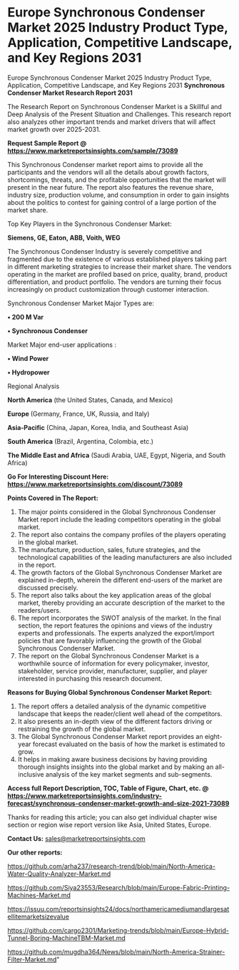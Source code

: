# Europe Synchronous Condenser Market 2025 Industry Product Type, Application, Competitive Landscape, and Key Regions 2031
Europe Synchronous Condenser Market 2025 Industry Product Type, Application, Competitive Landscape, and Key Regions 2031
<strong>Synchronous Condenser Market Research Report 2031</strong>

The Research Report on Synchronous Condenser Market is a Skillful and Deep Analysis of the Present Situation and Challenges. This research report also analyzes other important trends and market drivers that will affect market growth over 2025-2031.

<strong>Request Sample Report @ <a href=https://www.marketreportsinsights.com/sample/73089>https://www.marketreportsinsights.com/sample/73089</a></strong>

This Synchronous Condenser market report aims to provide all the participants and the vendors will all the details about growth factors, shortcomings, threats, and the profitable opportunities that the market will present in the near future. The report also features the revenue share, industry size, production volume, and consumption in order to gain insights about the politics to contest for gaining control of a large portion of the market share.

Top Key Players in the Synchronous Condenser Market:

<strong>Siemens, GE, Eaton, ABB, Voith, WEG</strong>

The Synchronous Condenser Industry is severely competitive and fragmented due to the existence of various established players taking part in different marketing strategies to increase their market share. The vendors operating in the market are profiled based on price, quality, brand, product differentiation, and product portfolio. The vendors are turning their focus increasingly on product customization through customer interaction.

Synchronous Condenser Market Major Types are:

<strong>• 200 M Var

• Synchronous Condenser</strong>

Market Major end-user applications :

<strong>• Wind Power

• Hydropower</strong>

Regional Analysis

</u><strong><b>North America</b></strong> (the United States, Canada, and Mexico)

<strong><b>Europe </b></strong>(Germany, France, UK, Russia, and Italy)

<strong><b>Asia-Pacific</b></strong> (China, Japan, Korea, India, and Southeast Asia)

<strong><b>South America</b></strong> (Brazil, Argentina, Colombia, etc.)

<strong><b>The Middle East and Africa</b></strong> (Saudi Arabia, UAE, Egypt, Nigeria, and South Africa)

<strong>Go For Interesting Discount Here: <a href=https://www.marketreportsinsights.com/discount/73089>https://www.marketreportsinsights.com/discount/73089</a></strong>

<strong>Points Covered in The Report:</strong>
<ol>
  <li>The major points considered in the Global Synchronous Condenser Market report include the leading competitors operating in the global market.</li>
  <li>The report also contains the company profiles of the players operating in the global market.</li>
  <li>The manufacture, production, sales, future strategies, and the technological capabilities of the leading manufacturers are also included in the report.</li>
  <li>The growth factors of the Global Synchronous Condenser Market are explained in-depth, wherein the different end-users of the market are discussed precisely.</li>
  <li>The report also talks about the key application areas of the global market, thereby providing an accurate description of the market to the readers/users.</li>
  <li>The report incorporates the SWOT analysis of the market. In the final section, the report features the opinions and views of the industry experts and professionals. The experts analyzed the export/import policies that are favorably influencing the growth of the Global Synchronous Condenser Market.</li>
  <li>The report on the Global Synchronous Condenser Market is a worthwhile source of information for every policymaker, investor, stakeholder, service provider, manufacturer, supplier, and player interested in purchasing this research document.</li>
</ol>
<strong>Reasons for Buying Global Synchronous Condenser Market Report:</strong>

<ol>
  <li>The report offers a detailed analysis of the dynamic competitive landscape that keeps the reader/client well ahead of the competitors.</li>
  <li>It also presents an in-depth view of the different factors driving or restraining the growth of the global market.</li>
  <li>The Global Synchronous Condenser Market report provides an eight-year forecast evaluated on the basis of how the market is estimated to grow.</li>
  <li>It helps in making aware business decisions by having providing thorough insights insights into the global market and by making an all-inclusive analysis of the key market segments and sub-segments.</li>
</ol>
<strong>Access full Report Description, TOC, Table of Figure, Chart, etc. @ <a href=https://www.marketreportsinsights.com/industry-forecast/synchronous-condenser-market-growth-and-size-2021-73089>https://www.marketreportsinsights.com/industry-forecast/synchronous-condenser-market-growth-and-size-2021-73089</a></strong>


Thanks for reading this article; you can also get individual chapter wise section or region wise report version like Asia, United States, Europe.

<strong>Contact Us:</strong>
sales@marketreportsinsights.com

<strong>Our other reports:</strong>

<a href=https://github.com/arha237/research-trend/blob/main/North-America-Water-Quality-Analyzer-Market.md>https://github.com/arha237/research-trend/blob/main/North-America-Water-Quality-Analyzer-Market.md</a>

<a href=https://github.com/Siya23553/Research/blob/main/Europe-Fabric-Printing-Machines-Market.md>https://github.com/Siya23553/Research/blob/main/Europe-Fabric-Printing-Machines-Market.md</a>

<a href=https://issuu.com/reportsinsights24/docs/northamericamediumandlargesatellitemarketsizevalue>https://issuu.com/reportsinsights24/docs/northamericamediumandlargesatellitemarketsizevalue</a>

<a href=https://github.com/cargo2301/Marketing-trends/blob/main/Europe-Hybrid-Tunnel-Boring-MachineTBM-Market.md>https://github.com/cargo2301/Marketing-trends/blob/main/Europe-Hybrid-Tunnel-Boring-MachineTBM-Market.md</a>

<a href=https://github.com/mugdha364/News/blob/main/North-America-Strainer-Filter-Market.md>https://github.com/mugdha364/News/blob/main/North-America-Strainer-Filter-Market.md</a>"

